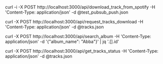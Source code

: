 curl -i -X POST http://localhost:3000/api/download_track_from_spotify -H 'Content-Type: application/json' -d @test_pubsub_push.json

curl -X POST http://localhost:3000/api/request_tracks_download -H 'Content-Type: application/json' -d @tracks.json

curl -X POST http://localhost:3000/api/search_album -H 'Content-Type: application/json' -d '{"album_name": "Abba"}' | jq '.[].id'

curl -X POST http://localhost:3000/api/get_tracks_status -H 'Content-Type: application/json' -d @tracks.json
